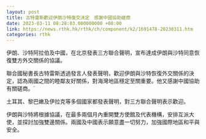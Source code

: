 ```yaml
---
layout: post
title: 古特雷斯歡迎伊朗沙特復交決定　感謝中國協助磋商
date: 2023-03-11 08:28:03.000000000 +08:00
link: https://news.rthk.hk/rthk/ch/component/k2/1691478-20230311.htm
categories: rthk
---
```


伊朗、沙特阿拉伯及中國，在北京發表三方聯合聲明，宣布達成伊朗與沙特同意恢復雙方外交關係的協議。

聯合國秘書長古特雷斯透過發言人發表聲明，歡迎伊朗與沙特恢復外交關係的決定，認為兩國之間的睦鄰友好關係，對海灣地區穩定至關重要。他又感謝中國協助有關磋商。`

土耳其、黎巴嫩及伊拉克等多個國家都發表聲明，對三方聯合聲明表示歡迎。

伊朗與沙特將根據協議，在最多兩個月內重開雙方使館及代表機構，安排互派大使，並探討加強雙邊關係。兩國及中國表示願意盡一切努力，加強國際地區和平與安全。
